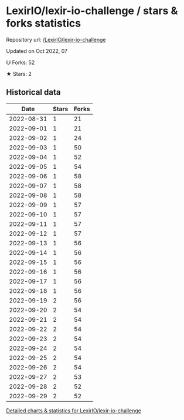 # LexirIO/lexir-io-challenge / stars & forks statistics

Repository url: [/LexirIO/lexir-io-challenge](https://github.com/LexirIO/lexir-io-challenge)

Updated on Oct 2022, 07

☋ Forks: 52

★ Stars: 2

## Historical data
| Date | Stars | Forks |
|------|-------|-------|
| 2022-08-31 | 1 | 21 | 
| 2022-09-01 | 1 | 21 | 
| 2022-09-02 | 1 | 24 | 
| 2022-09-03 | 1 | 50 | 
| 2022-09-04 | 1 | 52 | 
| 2022-09-05 | 1 | 54 | 
| 2022-09-06 | 1 | 58 | 
| 2022-09-07 | 1 | 58 | 
| 2022-09-08 | 1 | 58 | 
| 2022-09-09 | 1 | 57 | 
| 2022-09-10 | 1 | 57 | 
| 2022-09-11 | 1 | 57 | 
| 2022-09-12 | 1 | 57 | 
| 2022-09-13 | 1 | 56 | 
| 2022-09-14 | 1 | 56 | 
| 2022-09-15 | 1 | 56 | 
| 2022-09-16 | 1 | 56 | 
| 2022-09-17 | 1 | 56 | 
| 2022-09-18 | 1 | 56 | 
| 2022-09-19 | 2 | 56 | 
| 2022-09-20 | 2 | 54 | 
| 2022-09-21 | 2 | 54 | 
| 2022-09-22 | 2 | 54 | 
| 2022-09-23 | 2 | 54 | 
| 2022-09-24 | 2 | 54 | 
| 2022-09-25 | 2 | 54 | 
| 2022-09-26 | 2 | 54 | 
| 2022-09-27 | 2 | 53 | 
| 2022-09-28 | 2 | 52 | 
| 2022-09-29 | 2 | 52 | 


[Detailed charts & statistics for LexirIO/lexir-io-challenge](https://reviewgithub.com/rep/LexirIO/lexir-io-challenge)
